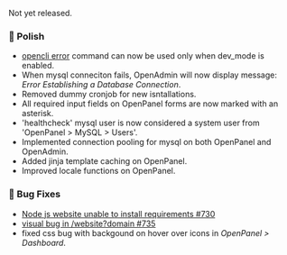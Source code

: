 Not yet released.

### 💅 Polish
- [opencli error](https://dev.openpanel.com/cli/error.html#Error) command can now be used only when dev_mode is enabled.
- When mysql conneciton fails, OpenAdmin will now display message: *Error Establishing a Database Connection*.
- Removed dummy cronjob for new isntallations.
- All required input fields on OpenPanel forms are now marked with an asterisk.
- 'healthcheck' mysql user is now considered a system user from 'OpenPanel > MySQL > Users'.
- Implemented connection pooling for mysql on both OpenPanel and OpenAdmin.
- Added jinja template caching on OpenPanel.
- Improved locale functions on OpenPanel.

### 🐛 Bug Fixes
- [Node js website unable to install requirements #730](https://github.com/stefanpejcic/OpenPanel/issues/730)
- [visual bug in /website?domain #735](https://github.com/stefanpejcic/OpenPanel/issues/735)
- fixed css bug with backgound on hover over icons in *OpenPanel > Dashboard*.
